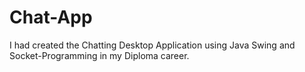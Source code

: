 # Chat-App
I had created the Chatting Desktop Application using Java Swing and Socket-Programming in my Diploma career. 
